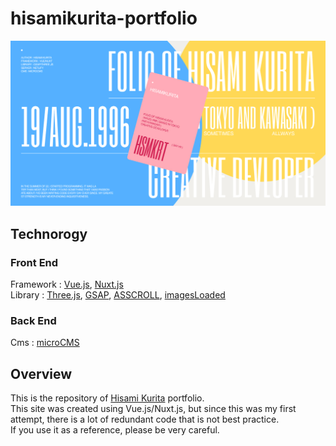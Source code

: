 # hisamikurita-portfolio

![](./static//images//ogp.jpg)

## Technorogy

### Front End
Framework : [Vue.js](https://jp.vuejs.org/index.html), [Nuxt.js](https://nuxtjs.org/)<br>
Library : [Three.js](https://threejs.org/), [GSAP](https://greensock.com/gsap/), [ASSCROLL](https://github.com/ashthornton/asscroll), [imagesLoaded](https://imagesloaded.desandro.com/)

### Back End
Cms : [microCMS](https://microcms.io/)

## Overview

This is the repository of [Hisami Kurita](https://hsmkrt1996.com/) portfolio.<br>
This site was created using Vue.js/Nuxt.js, but since this was my first attempt, there is a lot of redundant code that is not best practice.<br>
If you use it as a reference, please be very careful.
